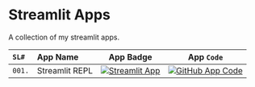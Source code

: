 # Streamlit Apps

A collection of my streamlit apps.

| `SL#` | App Name | App Badge | App **`Code`** |
|:---|:---|:---:|:---:|
| `001.` | Streamlit REPL | [![Streamlit App](https://static.streamlit.io/badges/streamlit_badge_black_white.svg)][#streamlit-repl-app] | [![GitHub App Code](https://img.shields.io/static/v1?logo=github&style=flat&color=blue&label=code&message=streamlit-repl%20⭐)][#code-streamlit-repl-app] |

<!--- Define Links: Begin --->
[#streamlit-repl-app]: https://share.streamlit.io/sugatoray/streamlit_apps/master/apps/streamlit_repl/app.py
[#code-streamlit-repl-app]: https://github.com/sugatoray/streamlit_apps/blob/master/apps/streamlit_repl/app.py
<!--- Define Links: End --->
